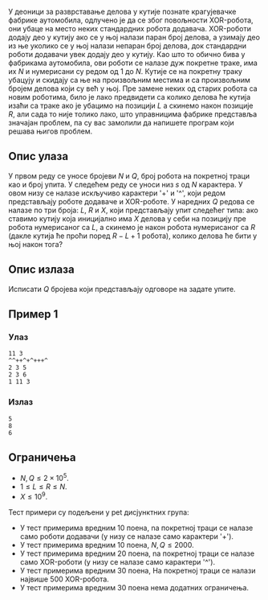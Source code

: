У деоници за разврставање делова у кутије познате крагујевачке фабрике аутомобила, одлучено је да се због повољности XOR-робота, они убаце на место неких стандардних робота додавача. XOR-роботи додају део у кутију ако се у њој налази паран број делова, а узимају део из ње уколико се у њој налази непаран број делова, док стандардни роботи додавачи увек додају део у кутију. Као што то обично бива у фабрикама аутомобила, ови роботи се налазе дуж покретне траке, има их $N$ и нумерисани су редом од $1$ до $N$. Кутије се на покретну траку убацују и скидају са ње на произвољним местима и са произвољним бројем делова који су већ у њој. Пре замене неких од старих робота са новим роботима, било је лако предвидети са колико делова ће кутија изаћи са траке ако је убацимо на позицији $L$ а скинемо након позиције $R$, али сада то није толико лако, што управницима фабрике представља значајан проблем, па су вас замолили да напишете програм који решава њигов проблем.

## Опис улаза
У првом реду се уносе бројеви $N$ и $Q$, број робота на покретној траци као и број упита. У следећем реду се уноси низ $s$ од $N$ карактера. У овом низу се налазе искључиво карактери '+' и '^', који редом представљају роботе додаваче и XOR-роботе. У наредних $Q$ редова се налазе по три броја: $L$, $R$ и $X$, који представљају упит следећег типа: ако ставимо кутију која иницијално има $X$ делова у себи на позицију пре робота нумерисаног са $L$, а скинемо је након робота нумерисаног са $R$ (дакле кутија ће проћи поред $R - L + 1$ робота), колико делова ће бити у њој након тога?

## Опис излаза
Исписати $Q$ бројева који представљају одговоре на задате упите.

## Пример 1
### Улаз
```
11 3
^^++^+^+++^
2 3 5
2 3 6
1 11 3
```
### Излаз
```
5
8
6
```

## Ограничења

- $N, Q \le 2 \times 10^5$.
- $1 \le L \le R \le N$.
- $X \le 10^9$.

Тест примери су подељени у pet дисјунктних група:

- У тест примерима вредним $10$ поена, nа покретној траци се налазе само роботи додавачи (у низу се налазе само карактери '+').
- У тест примерима вредним $10$ поена, $N, Q \le 2000$.
- У тест примерима вредним $20$ поена, nа покретној траци се налазе само XOR-роботи (у низу се налазе само карактери '^').
- У тест примерима вредним $30$ поена, На покретној траци се налази највише $500$ XOR-робота.
- У тест примерима вредним $30$ поена нема додатних ограничења.